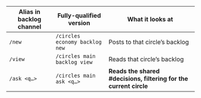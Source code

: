 | Alias in backlog channel | Fully-qualified version        | What it looks at                                                  |
| ------------------------ | ------------------------------ | ----------------------------------------------------------------- |
| `/new`                   | `/circles economy backlog new` | Posts to that circle’s backlog                                    |
| `/view`                  | `/circles main backlog view`   | Reads that circle’s backlog                                       |
| `/ask <q…>`              | `/circles main ask <q…>`       | **Reads the shared #decisions, filtering for the current circle** |
